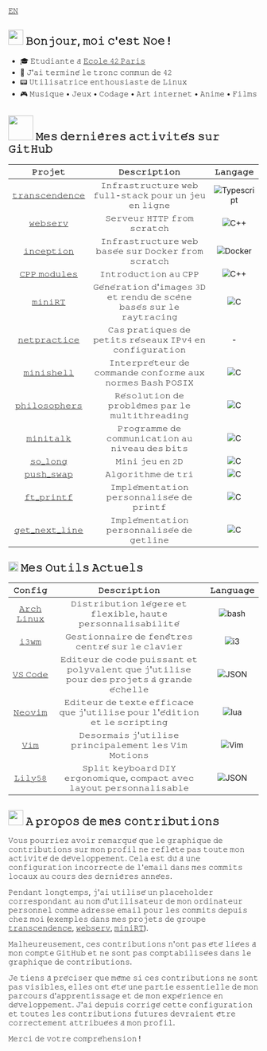 [𝙴𝙽](https://github.com/nfauconn/nfauconn/blob/main/README.md)

<h2> <img src="https://media0.giphy.com/media/bnzH3tEHjdDuU/giphy.webp?cid=ecf05e47j4g2yreyzwzndtpr0yx2011nsugqohj6e78d3k00&ep=v1_gifs_search&rid=giphy.webp&ct=s" height="30"> 𝙱𝚘𝚗𝚓𝚘𝚞𝚛, 𝚖𝚘𝚒 𝚌'𝚎𝚜𝚝 𝙽𝚘𝚎 !</h2>

- 🎓 𝙴𝚝𝚞𝚍𝚒𝚊𝚗𝚝𝚎 𝚊̀ [𝙴𝚌𝚘𝚕𝚎 𝟺𝟸 𝙿𝚊𝚛𝚒𝚜](https://42.fr/en/homepage/)
- 🏁 𝙹'𝚊𝚒 𝚝𝚎𝚛𝚖𝚒𝚗𝚎́ 𝚕𝚎 𝚝𝚛𝚘𝚗𝚌 𝚌𝚘𝚖𝚖𝚞𝚗 𝚍𝚎 𝟺𝟸
- 📟 𝚄𝚝𝚒𝚕𝚒𝚜𝚊𝚝𝚛𝚒𝚌𝚎 𝚎𝚗𝚝𝚑𝚘𝚞𝚜𝚒𝚊𝚜𝚝𝚎 𝚍𝚎 𝙻𝚒𝚗𝚞𝚡
- 🎮 𝙼𝚞𝚜𝚒𝚚𝚞𝚎 • 𝙹𝚎𝚞𝚡 • 𝙲𝚘𝚍𝚊𝚐𝚎 • 𝙰𝚛𝚝 𝚒𝚗𝚝𝚎𝚛𝚗𝚎𝚝 • 𝙰𝚗𝚒𝚖𝚎 • 𝙵𝚒𝚕𝚖𝚜

<h2> <img src="https://media1.giphy.com/media/v1.Y2lkPTc5MGI3NjExYzlqcGp3a2xoNGJiNHlwc2Jkd3EzY3plZTc2dTZyaDJ0OWFianZjMiZlcD12MV9pbnRlcm5hbF9naWZfYnlfaWQmY3Q9cw/iFy6JPjkjM9GDHykZo/giphy.gif" width="50"></img> 𝙼𝚎𝚜 𝚍𝚎𝚛𝚗𝚒𝚎̀𝚛𝚎𝚜 𝚊𝚌𝚝𝚒𝚟𝚒𝚝𝚎́𝚜 𝚜𝚞𝚛 𝙶𝚒𝚝𝙷𝚞𝚋 </h2>


| 𝙿𝚛𝚘𝚓𝚎𝚝 | 𝙳𝚎𝚜𝚌𝚛𝚒𝚙𝚝𝚒𝚘𝚗 | 𝙻𝚊𝚗𝚐𝚊𝚐𝚎
|:--:|:--:| :--: |
[𝚝𝚛𝚊𝚗𝚜𝚌𝚎𝚗𝚍𝚎𝚗𝚌𝚎](https://github.com/TheoZerbibi/ft_transcendence) | 𝙸𝚗𝚏𝚛𝚊𝚜𝚝𝚛𝚞𝚌𝚝𝚞𝚛𝚎 𝚠𝚎𝚋 𝚏𝚞𝚕𝚕-𝚜𝚝𝚊𝚌𝚔 𝚙𝚘𝚞𝚛 𝚞𝚗 𝚓𝚎𝚞 𝚎𝚗 𝚕𝚒𝚐𝚗𝚎 | ![Typescript](https://img.shields.io/badge/-Typescript-%2323181717?logo=typescript&logoColor=%233178C6)
[𝚠𝚎𝚋𝚜𝚎𝚛𝚟](https://github.com/nfauconn/webserv) | 𝚂𝚎𝚛𝚟𝚎𝚞𝚛 𝙷𝚃𝚃𝙿 𝚏𝚛𝚘𝚖 𝚜𝚌𝚛𝚊𝚝𝚌𝚑  | ![C++](https://img.shields.io/badge/-c%2B%2B-%2323181717?logo=c%2B%2B&logoColor=%2300599C)
[𝚒𝚗𝚌𝚎𝚙𝚝𝚒𝚘𝚗](https://github.com/nfauconn/inception) | 𝙸𝚗𝚏𝚛𝚊𝚜𝚝𝚛𝚞𝚌𝚝𝚞𝚛𝚎 𝚠𝚎𝚋 𝚋𝚊𝚜𝚎́𝚎 𝚜𝚞𝚛 𝙳𝚘𝚌𝚔𝚎𝚛 𝚏𝚛𝚘𝚖 𝚜𝚌𝚛𝚊𝚝𝚌𝚑  | ![Docker](https://img.shields.io/badge/-Docker-%2323181717?logo=docker&logoColor=%232496ED)
[𝙲𝙿𝙿 𝚖𝚘𝚍𝚞𝚕𝚎𝚜](https://github.com/nfauconn/cpp) | 𝙸𝚗𝚝𝚛𝚘𝚍𝚞𝚌𝚝𝚒𝚘𝚗 𝚊𝚞 𝙲𝙿𝙿 | ![C++](https://img.shields.io/badge/-c%2B%2B-%2323181717?logo=c%2B%2B&logoColor=%2300599C) |
[𝚖𝚒𝚗𝚒𝚁𝚃](https://github.com/nfauconn/miniRT) | 𝙶𝚎́𝚗𝚎́𝚛𝚊𝚝𝚒𝚘𝚗 𝚍'𝚒𝚖𝚊𝚐𝚎𝚜 𝟹𝙳 𝚎𝚝 𝚛𝚎𝚗𝚍𝚞 𝚍𝚎 𝚜𝚌𝚎̀𝚗𝚎 𝚋𝚊𝚜𝚎́𝚜 𝚜𝚞𝚛 𝚕𝚎 𝚛𝚊𝚢𝚝𝚛𝚊𝚌𝚒𝚗𝚐 | ![C](https://img.shields.io/badge/-c-%2323181717?logo=c) |
[𝚗𝚎𝚝𝚙𝚛𝚊𝚌𝚝𝚒𝚌𝚎](https://github.com/nfauconn/netpractice) | 𝙲𝚊𝚜 𝚙𝚛𝚊𝚝𝚒𝚚𝚞𝚎𝚜 𝚍𝚎 𝚙𝚎𝚝𝚒𝚝𝚜 𝚛𝚎́𝚜𝚎𝚊𝚞𝚡 𝙸𝙿𝚟𝟺 𝚎𝚗 𝚌𝚘𝚗𝚏𝚒𝚐𝚞𝚛𝚊𝚝𝚒𝚘𝚗 | - |
[𝚖𝚒𝚗𝚒𝚜𝚑𝚎𝚕𝚕](https://github.com/nfauconn/minishell) | 𝙸𝚗𝚝𝚎𝚛𝚙𝚛𝚎́𝚝𝚎𝚞𝚛 𝚍𝚎 𝚌𝚘𝚖𝚖𝚊𝚗𝚍𝚎 𝚌𝚘𝚗𝚏𝚘𝚛𝚖𝚎 𝚊𝚞𝚡 𝚗𝚘𝚛𝚖𝚎𝚜 𝙱𝚊𝚜𝚑 𝙿𝙾𝚂𝙸𝚇 | ![C](https://img.shields.io/badge/-c-%2323181717?logo=c) |
[𝚙𝚑𝚒𝚕𝚘𝚜𝚘𝚙𝚑𝚎𝚛𝚜](https://github.com/nfauconn/philosophers) | 𝚁𝚎́𝚜𝚘𝚕𝚞𝚝𝚒𝚘𝚗 𝚍𝚎 𝚙𝚛𝚘𝚋𝚕𝚎̀𝚖𝚎𝚜 𝚙𝚊𝚛 𝚕𝚎 𝚖𝚞𝚕𝚝𝚒𝚝𝚑𝚛𝚎𝚊𝚍𝚒𝚗𝚐 | ![C](https://img.shields.io/badge/-c-%2323181717?logo=c) |
[𝚖𝚒𝚗𝚒𝚝𝚊𝚕𝚔](https://github.com/nfauconn/minitalk) | 𝙿𝚛𝚘𝚐𝚛𝚊𝚖𝚖𝚎 𝚍𝚎 𝚌𝚘𝚖𝚖𝚞𝚗𝚒𝚌𝚊𝚝𝚒𝚘𝚗 𝚊𝚞 𝚗𝚒𝚟𝚎𝚊𝚞 𝚍𝚎𝚜 𝚋𝚒𝚝𝚜 | ![C](https://img.shields.io/badge/-c-%2323181717?logo=c) |
[𝚜𝚘_𝚕𝚘𝚗𝚐](https://github.com/nfauconn/so_long) | 𝙼𝚒𝚗𝚒 𝚓𝚎𝚞 𝚎𝚗 𝟸𝙳 | ![C](https://img.shields.io/badge/-c-%2323181717?logo=c) |
[𝚙𝚞𝚜𝚑_𝚜𝚠𝚊𝚙](https://github.com/nfauconn/push_swap) | 𝙰𝚕𝚐𝚘𝚛𝚒𝚝𝚑𝚖𝚎 𝚍𝚎 𝚝𝚛𝚒 | ![C](https://img.shields.io/badge/-c-%2323181717?logo=c) |
[𝚏𝚝_𝚙𝚛𝚒𝚗𝚝𝚏](https://github.com/nfauconn/ft_printf) | 𝙸𝚖𝚙𝚕𝚎́𝚖𝚎𝚗𝚝𝚊𝚝𝚒𝚘𝚗 𝚙𝚎𝚛𝚜𝚘𝚗𝚗𝚊𝚕𝚒𝚜𝚎́𝚎 𝚍𝚎 𝚙𝚛𝚒𝚗𝚝𝚏 | ![C](https://img.shields.io/badge/-c-%2323181717?logo=c) |
[𝚐𝚎𝚝_𝚗𝚎𝚡𝚝_𝚕𝚒𝚗𝚎](https://github.com/nfauconn/get_next_line) | 𝙸𝚖𝚙𝚕𝚎́𝚖𝚎𝚗𝚝𝚊𝚝𝚒𝚘𝚗 𝚙𝚎𝚛𝚜𝚘𝚗𝚗𝚊𝚕𝚒𝚜𝚎́𝚎 𝚍𝚎 𝚐𝚎𝚝𝚕𝚒𝚗𝚎 | ![C](https://img.shields.io/badge/-c-%2323181717?logo=c) | [𝚕𝚒𝚋𝚏𝚝](https://github.com/nfauconn/libft) | 𝙱𝚒𝚋𝚕𝚒𝚘𝚝𝚑𝚎̀𝚚𝚞𝚎 𝚜𝚝𝚊𝚗𝚍𝚊𝚛𝚍 𝚍𝚎 𝙲 𝚙𝚎𝚛𝚜𝚘𝚗𝚗𝚊𝚕𝚒𝚜𝚎́𝚎 | ![C](https://img.shields.io/badge/-c-%2323181717?logo=c) |

<h2> <img src="https://media3.giphy.com/media/9xuY0UvnJ05lJfTDhn/200w.webp?cid=ecf05e47h9yfawp7yzaarog55hmte4g86fem88kqqjti3vbu&ep=v1_gifs_related&rid=200w.webp&ct=s" width="20"></img> 𝙼𝚎𝚜 𝙾𝚞𝚝𝚒𝚕𝚜 𝙰𝚌𝚝𝚞𝚎𝚕𝚜 </h2>


𝙲𝚘𝚗𝚏𝚒𝚐 | 𝙳𝚎𝚜𝚌𝚛𝚒𝚙𝚝𝚒𝚘𝚗 | 𝙻𝚊𝚗𝚐𝚞𝚊𝚐𝚎
|:--:|:--:|:--:|
[𝙰𝚛𝚌𝚑 𝙻𝚒𝚗𝚞𝚡](https://github.com/nfauconn/dotfiles/tree/main/archlinux) | 𝙳𝚒𝚜𝚝𝚛𝚒𝚋𝚞𝚝𝚒𝚘𝚗 𝚕𝚎́𝚐𝚎𝚛𝚎 𝚎𝚝 𝚏𝚕𝚎𝚡𝚒𝚋𝚕𝚎, 𝚑𝚊𝚞𝚝𝚎 𝚙𝚎𝚛𝚜𝚘𝚗𝚗𝚊𝚕𝚒𝚜𝚊𝚋𝚒𝚕𝚒𝚝𝚎́ | ![bash](https://img.shields.io/badge/-Bash-%2323181717?logo=gnubash&logoColor=%234EAA25)
[𝚒𝟹𝚠𝚖](https://github.com/nfauconn/dotfiles/tree/main/archlinux/dotfiles/.i3/config) | 𝙶𝚎𝚜𝚝𝚒𝚘𝚗𝚗𝚊𝚒𝚛𝚎 𝚍𝚎 𝚏𝚎𝚗𝚎̂𝚝𝚛𝚎𝚜 𝚌𝚎𝚗𝚝𝚛𝚎́ 𝚜𝚞𝚛 𝚕𝚎 𝚌𝚕𝚊𝚟𝚒𝚎𝚛 | ![i3](https://img.shields.io/badge/-i3-%2323181717?logo=i3&logoColor=%2325A8E0)
[𝚅𝚂 𝙲𝚘𝚍𝚎](https://github.com/nfauconn/dotfiles/tree/main/archlinux/dotfiles/.config/Code) | 𝙴𝚍𝚒𝚝𝚎𝚞𝚛 𝚍𝚎 𝚌𝚘𝚍𝚎 𝚙𝚞𝚒𝚜𝚜𝚊𝚗𝚝 𝚎𝚝 𝚙𝚘𝚕𝚢𝚟𝚊𝚕𝚎𝚗𝚝 𝚚𝚞𝚎 𝚓'𝚞𝚝𝚒𝚕𝚒𝚜𝚎 𝚙𝚘𝚞𝚛 𝚍𝚎𝚜 𝚙𝚛𝚘𝚓𝚎𝚝𝚜 𝚊̀ 𝚐𝚛𝚊𝚗𝚍𝚎 𝚎́𝚌𝚑𝚎𝚕𝚕𝚎 | ![JSON](https://img.shields.io/badge/-JSON-%2323181717?logo=json&logoColor=%23000000)
[𝙽𝚎𝚘𝚟𝚒𝚖](https://github.com/nfauconn/dotfiles/tree/main/archlinux/dotfiles/.config/nvim) | 𝙴𝚍𝚒𝚝𝚎𝚞𝚛 𝚍𝚎 𝚝𝚎𝚡𝚝𝚎 𝚎𝚏𝚏𝚒𝚌𝚊𝚌𝚎 𝚚𝚞𝚎 𝚓'𝚞𝚝𝚒𝚕𝚒𝚜𝚎 𝚙𝚘𝚞𝚛 𝚕'𝚎́𝚍𝚒𝚝𝚒𝚘𝚗 𝚎𝚝 𝚕𝚎 𝚜𝚌𝚛𝚒𝚙𝚝𝚒𝚗𝚐 | ![lua](https://img.shields.io/badge/-Lua-%2323181717?logo=lua&logoColor=%232C2D72)
[𝚅𝚒𝚖](https://github.com/nfauconn/dotfiles/blob/main/archlinux/dotfiles/.vimrc) | 𝙳𝚎𝚜𝚘𝚛𝚖𝚊𝚒𝚜 𝚓'𝚞𝚝𝚒𝚕𝚒𝚜𝚎 𝚙𝚛𝚒𝚗𝚌𝚒𝚙𝚊𝚕𝚎𝚖𝚎𝚗𝚝 𝚕𝚎𝚜 𝚅𝚒𝚖 𝙼𝚘𝚝𝚒𝚘𝚗𝚜 | ![Vim](https://img.shields.io/badge/-Vim-%2323181717?logo=vim&logoColor=%23019733)
[𝙻𝚒𝚕𝚢𝟻𝟾](https://github.com/nfauconn/dotfiles/blob/main/lily58/lily58_r2g.layout.json) | 𝚂𝚙𝚕𝚒𝚝 𝚔𝚎𝚢𝚋𝚘𝚊𝚛𝚍 𝙳𝙸𝚈 𝚎𝚛𝚐𝚘𝚗𝚘𝚖𝚒𝚚𝚞𝚎, 𝚌𝚘𝚖𝚙𝚊𝚌𝚝 𝚊𝚟𝚎𝚌 𝚕𝚊𝚢𝚘𝚞𝚝 𝚙𝚎𝚛𝚜𝚘𝚗𝚗𝚊𝚕𝚒𝚜𝚊𝚋𝚕𝚎 | ![JSON](https://img.shields.io/badge/-JSON-%2323181717?logo=json&logoColor=%23000000)


<h2> <img src="https://media1.giphy.com/media/v1.Y2lkPTc5MGI3NjExNnZ0ZzQ3aDhpa3U2emVjZTJncmpjMnkzb2JwZ3V6ajB4cGtvZHFjeiZlcD12MV9pbnRlcm5hbF9naWZfYnlfaWQmY3Q9cw/hUvsE0Kh3mo36/giphy.gif" width="30"></img> 𝙰 𝚙𝚛𝚘𝚙𝚘𝚜 𝚍𝚎 𝚖𝚎𝚜 𝚌𝚘𝚗𝚝𝚛𝚒𝚋𝚞𝚝𝚒𝚘𝚗𝚜 </h2>

𝚅𝚘𝚞𝚜 𝚙𝚘𝚞𝚛𝚛𝚒𝚎𝚣 𝚊𝚟𝚘𝚒𝚛 𝚛𝚎𝚖𝚊𝚛𝚚𝚞𝚎́ 𝚚𝚞𝚎 𝚕𝚎 𝚐𝚛𝚊𝚙𝚑𝚒𝚚𝚞𝚎 𝚍𝚎 𝚌𝚘𝚗𝚝𝚛𝚒𝚋𝚞𝚝𝚒𝚘𝚗𝚜 𝚜𝚞𝚛 𝚖𝚘𝚗 𝚙𝚛𝚘𝚏𝚒𝚕 𝚗𝚎 𝚛𝚎𝚏𝚕𝚎̀𝚝𝚎 𝚙𝚊𝚜 𝚝𝚘𝚞𝚝𝚎 𝚖𝚘𝚗 𝚊𝚌𝚝𝚒𝚟𝚒𝚝𝚎́ 𝚍𝚎 𝚍𝚎́𝚟𝚎𝚕𝚘𝚙𝚙𝚎𝚖𝚎𝚗𝚝. 𝙲𝚎𝚕𝚊 𝚎𝚜𝚝 𝚍𝚞̂ 𝚊̀ 𝚞𝚗𝚎 𝚌𝚘𝚗𝚏𝚒𝚐𝚞𝚛𝚊𝚝𝚒𝚘𝚗 𝚒𝚗𝚌𝚘𝚛𝚛𝚎𝚌𝚝𝚎 𝚍𝚎 𝚕'𝚎𝚖𝚊𝚒𝚕 𝚍𝚊𝚗𝚜 𝚖𝚎𝚜 𝚌𝚘𝚖𝚖𝚒𝚝𝚜 𝚕𝚘𝚌𝚊𝚞𝚡 𝚊𝚞 𝚌𝚘𝚞𝚛𝚜 𝚍𝚎𝚜 𝚍𝚎𝚛𝚗𝚒𝚎̀𝚛𝚎𝚜 𝚊𝚗𝚗𝚎́𝚎𝚜.

𝙿𝚎𝚗𝚍𝚊𝚗𝚝 𝚕𝚘𝚗𝚐𝚝𝚎𝚖𝚙𝚜, 𝚓'𝚊𝚒 𝚞𝚝𝚒𝚕𝚒𝚜𝚎́ 𝚞𝚗 𝚙𝚕𝚊𝚌𝚎𝚑𝚘𝚕𝚍𝚎𝚛 𝚌𝚘𝚛𝚛𝚎𝚜𝚙𝚘𝚗𝚍𝚊𝚗𝚝 𝚊𝚞 𝚗𝚘𝚖 𝚍'𝚞𝚝𝚒𝚕𝚒𝚜𝚊𝚝𝚎𝚞𝚛 𝚍𝚎 𝚖𝚘𝚗 𝚘𝚛𝚍𝚒𝚗𝚊𝚝𝚎𝚞𝚛 𝚙𝚎𝚛𝚜𝚘𝚗𝚗𝚎𝚕 𝚌𝚘𝚖𝚖𝚎 𝚊𝚍𝚛𝚎𝚜𝚜𝚎 𝚎𝚖𝚊𝚒𝚕 𝚙𝚘𝚞𝚛 𝚕𝚎𝚜 𝚌𝚘𝚖𝚖𝚒𝚝𝚜 𝚍𝚎𝚙𝚞𝚒𝚜 𝚌𝚑𝚎𝚣 𝚖𝚘𝚒 (𝚎𝚡𝚎𝚖𝚙𝚕𝚎𝚜 𝚍𝚊𝚗𝚜 𝚖𝚎𝚜 𝚙𝚛𝚘𝚓𝚎𝚝𝚜 𝚍𝚎 𝚐𝚛𝚘𝚞𝚙𝚎 [𝚝𝚛𝚊𝚗𝚜𝚌𝚎𝚗𝚍𝚎𝚗𝚌𝚎](https://github.com/TheoZerbibi/ft_transcendence/commits/features/chat-api-front), [𝚠𝚎𝚋𝚜𝚎𝚛𝚟](https://github.com/nfauconn/webserv/commits/main/?after=5c8b935ed8f46b519540b5be971d9d9a484c6101+104), [𝚖𝚒𝚗𝚒𝚁𝚃](https://github.com/nfauconn/miniRT/commits/main/?before=5a107be071f3a7fd26b41d2ce0d43c9e08f411c3+70)).

𝙼𝚊𝚕𝚑𝚎𝚞𝚛𝚎𝚞𝚜𝚎𝚖𝚎𝚗𝚝, 𝚌𝚎𝚜 𝚌𝚘𝚗𝚝𝚛𝚒𝚋𝚞𝚝𝚒𝚘𝚗𝚜 𝚗'𝚘𝚗𝚝 𝚙𝚊𝚜 𝚎́𝚝𝚎́ 𝚕𝚒𝚎́𝚎𝚜 𝚊̀ 𝚖𝚘𝚗 𝚌𝚘𝚖𝚙𝚝𝚎 𝙶𝚒𝚝𝙷𝚞𝚋 𝚎𝚝 𝚗𝚎 𝚜𝚘𝚗𝚝 𝚙𝚊𝚜 𝚌𝚘𝚖𝚙𝚝𝚊𝚋𝚒𝚕𝚒𝚜𝚎́𝚎𝚜 𝚍𝚊𝚗𝚜 𝚕𝚎 𝚐𝚛𝚊𝚙𝚑𝚒𝚚𝚞𝚎 𝚍𝚎 𝚌𝚘𝚗𝚝𝚛𝚒𝚋𝚞𝚝𝚒𝚘𝚗𝚜.

𝙹𝚎 𝚝𝚒𝚎𝚗𝚜 𝚊̀ 𝚙𝚛𝚎́𝚌𝚒𝚜𝚎𝚛 𝚚𝚞𝚎 𝚖𝚎̂𝚖𝚎 𝚜𝚒 𝚌𝚎𝚜 𝚌𝚘𝚗𝚝𝚛𝚒𝚋𝚞𝚝𝚒𝚘𝚗𝚜 𝚗𝚎 𝚜𝚘𝚗𝚝 𝚙𝚊𝚜 𝚟𝚒𝚜𝚒𝚋𝚕𝚎𝚜, 𝚎𝚕𝚕𝚎𝚜 𝚘𝚗𝚝 𝚎́𝚝𝚎́ 𝚞𝚗𝚎 𝚙𝚊𝚛𝚝𝚒𝚎 𝚎𝚜𝚜𝚎𝚗𝚝𝚒𝚎𝚕𝚕𝚎 𝚍𝚎 𝚖𝚘𝚗 𝚙𝚊𝚛𝚌𝚘𝚞𝚛𝚜 𝚍'𝚊𝚙𝚙𝚛𝚎𝚗𝚝𝚒𝚜𝚜𝚊𝚐𝚎 𝚎𝚝 𝚍𝚎 𝚖𝚘𝚗 𝚎𝚡𝚙𝚎́𝚛𝚒𝚎𝚗𝚌𝚎 𝚎𝚗 𝚍𝚎́𝚟𝚎𝚕𝚘𝚙𝚙𝚎𝚖𝚎𝚗𝚝. 𝙹'𝚊𝚒 𝚍𝚎𝚙𝚞𝚒𝚜 𝚌𝚘𝚛𝚛𝚒𝚐𝚎́ 𝚌𝚎𝚝𝚝𝚎 𝚌𝚘𝚗𝚏𝚒𝚐𝚞𝚛𝚊𝚝𝚒𝚘𝚗 𝚎𝚝 𝚝𝚘𝚞𝚝𝚎𝚜 𝚕𝚎𝚜 𝚌𝚘𝚗𝚝𝚛𝚒𝚋𝚞𝚝𝚒𝚘𝚗𝚜 𝚏𝚞𝚝𝚞𝚛𝚎𝚜 𝚍𝚎𝚟𝚛𝚊𝚒𝚎𝚗𝚝 𝚎̂𝚝𝚛𝚎 𝚌𝚘𝚛𝚛𝚎𝚌𝚝𝚎𝚖𝚎𝚗𝚝 𝚊𝚝𝚝𝚛𝚒𝚋𝚞𝚎́𝚎𝚜 𝚊̀ 𝚖𝚘𝚗 𝚙𝚛𝚘𝚏𝚒𝚕.

𝙼𝚎𝚛𝚌𝚒 𝚍𝚎 𝚟𝚘𝚝𝚛𝚎 𝚌𝚘𝚖𝚙𝚛𝚎́𝚑𝚎𝚗𝚜𝚒𝚘𝚗 !

